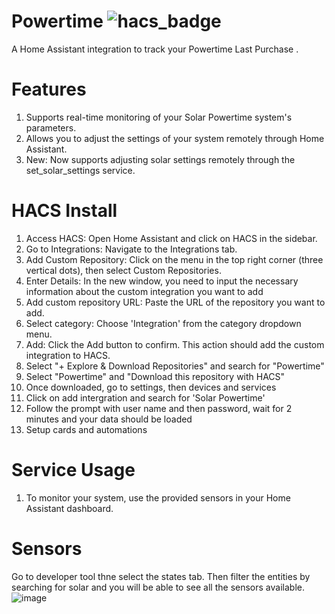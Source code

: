 # Powertime ![hacs_badge](https://img.shields.io/badge/HACS-Custom-41BDF5.svg?style=for-the-badge)

A Home Assistant integration to track your Powertime Last Purchase .


# Features
1. Supports real-time monitoring of your Solar Powertime system's parameters.
2. Allows you to adjust the settings of your system remotely through Home Assistant.
3. New: Now supports adjusting solar settings remotely through the set_solar_settings service.


# HACS Install 
1. Access HACS: Open Home Assistant and click on HACS in the sidebar.
2. Go to Integrations: Navigate to the Integrations tab.
3. Add Custom Repository: Click on the menu in the top right corner (three vertical dots), then select Custom Repositories.
4. Enter Details: In the new window, you need to input the necessary information about the custom integration you want to add
5. Add custom repository URL: Paste the URL of the repository you want to add.
6. Select category: Choose 'Integration' from the category dropdown menu.
7. Add: Click the Add button to confirm. This action should add the custom integration to HACS.
8. Select "+ Explore & Download Repositories" and search for "Powertime"
9. Select "Powertime" and "Download this repository with HACS"
10. Once downloaded, go to settings, then devices and services
11. Click on add intergration and search for 'Solar Powertime'
12. Follow the prompt with user name and then password, wait for 2 minutes and your data should be loaded
13. Setup cards and automations

# Service Usage
1. To monitor your system, use the provided sensors in your Home Assistant dashboard.


# Sensors
 Go to developer tool thne select the states tab. Then filter the entities by searching for solar and you will be able to see all the sensors available.
 ![image](https://user-images.githubusercontent.com/109594480/233350555-f44916c6-9522-4cb0-9994-9d195711cd99.png)

